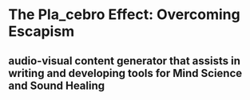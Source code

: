 # The Pla_cebro Effect: Overcoming Escapism

## audio-visual content generator that assists in writing and developing tools for Mind Science and Sound Healing
